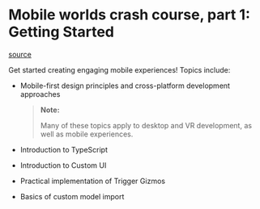 # Mobile worlds crash course, part 1: Getting Started

[source](https://developers.meta.com/horizon-worlds/learn/documentation/mhcp-program/focus-sessions/cross-screens-crash-course-week-1)

Get started creating engaging mobile experiences! Topics include:

*   Mobile-first design principles and cross-platform development approaches
    
    > **Note:**
    > 
    >  Many of these topics apply to desktop and VR development, as well as mobile experiences.
    

*   Introduction to TypeScript

*   Introduction to Custom UI

*   Practical implementation of Trigger Gizmos

*   Basics of custom model import

 

 

 

 

 

 

 

 

 

 

 

 

 

 

 

 

 

 

 

 

 

 

 

 

 

 

 

 

 

 

 

 

 

 

 

 

 

 

 

 

 

 

 

 

 

 

 